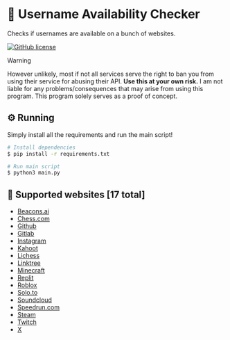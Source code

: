 # 📛 Username Availability Checker
Checks if usernames are available on a bunch of websites.

[![GitHub license](https://img.shields.io/github/license/ghluka/username-availability-checker)](LICENSE)

> [!WARNING]  
> However unlikely, most if not all services serve the right to ban you from using their service for abusing their API. **Use this at your own risk.** I am not liable for any problems/consequences that may arise from using this program. This program solely serves as a proof of concept.

## ⚙️ Running

Simply install all the requirements and run the main script!

```sh
# Install dependencies
$ pip install -r requirements.txt

# Run main script
$ python3 main.py
```

## 📃 Supported websites <!-- Websites start -->[17 total]

- [Beacons.ai](https://beacons.ai/)
- [Chess.com](https://chess.com/)
- [Github](https://github.com/)
- [Gitlab](https://gitlab.com/)
- [Instagram](https://instagram.com/)
- [Kahoot](https://kahoot.it/)
- [Lichess](https://lichess.org/)
- [Linktree](https://linktr.ee/)
- [Minecraft](https://minecraft.net/)
- [Replit](https://repl.it/)
- [Roblox](https://roblox.com/)
- [Solo.to](https://solo.to/)
- [Soundcloud](https://soundcloud.com/)
- [Speedrun.com](https://speedrun.com/)
- [Steam](https://soundcloud.com/)
- [Twitch](https://twitch.tv/)
- [X](https://x.com/)

<!-- Websites end -->